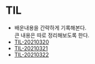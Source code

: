 # TIL
- 배운내용을 간략하게 기록해본다.  
 큰 내용은 따로 정리해보도록 한다.  
- [TIL-20210320](TIL-20210320.html)  
- [TIL-20210321](TIL-20210321.html)  
- [TIL-20210322](TIL-20210322.html)  